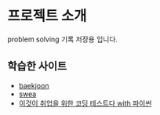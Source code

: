 # 프로젝트 소개
problem solving 기록 저장용 입니다.

## 학습한 사이트
+ [baekjoon](https://www.acmicpc.net/)
+ [swea](https://swexpertacademy.com/main/main.do)
+ [이것이 취업을 위한 코딩 테스트다 with 파이썬](https://url.kr/G4GYAg)

